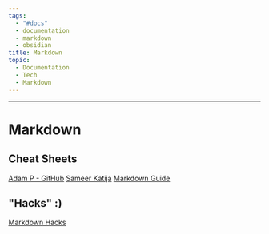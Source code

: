```yaml
---
tags:
  - "#docs"
  - documentation
  - markdown
  - obsidian
title: Markdown
topic:
  - Documentation
  - Tech
  - Markdown
---
```

---
# Markdown
## Cheat Sheets
[Adam P - GitHub](https://github.com/adam-p/markdown-here/wiki/Markdown-Cheatsheet)
[Sameer Katija](https://dev.to/sameerkatija/github-markdown-cheat-sheet-everything-you-need-to-know-to-write-readme-md-2eca)
[Markdown Guide](https://markdownguide.org/cheat-sheet/)

## "Hacks" :)
[Markdown Hacks](https://www.markdownguide.org/hacks/)
